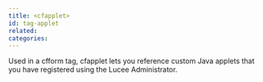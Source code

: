 ```yaml
---
title: <cfapplet>
id: tag-applet
related:
categories:
---
```


Used in a cfform tag, cfapplet lets you reference custom Java applets that you have registered
using the Lucee Administrator.
